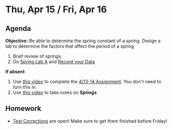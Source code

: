 Thu, Apr 15 / Fri, Apr 16
==================

Agenda
---------
**Objective:** Be able to determine the spring constant of a spring.  Design a lab to determine the factors that affect the period of a spring

1. Brief review of springs.
4. Do [Spring Lab A][lab] and [Record your Data][data]


**If absent**

1. Use [this video][vid1] to complete the [4/13-14 Assignment][4/13].  You don't need to turn this in.
2. Use [this video][vid2] to take notes on **Springs**


Homework 
-------------
- [Test Corrections][correct] are open!  Make sure to get them finished before Friday!

[correct]: https://avon.schoology.com/assignment/4835420000/
[4/13]: https://avon.schoology.com/assignment/4858310642/
[lab]: https://avon.schoology.com/course/2624603689/materials/gp/4859615315
[data]: https://avoncsc-my.sharepoint.com/:x:/g/personal/zjrohrbach_avon-schools_org/EbtSgAQjq21NgYTkEgo9T60BuFAVKdx9iyCF2k5xgej8HQ?e=OO2iCB
[vid1]: https://avon.schoology.com/course/2624603689/materials/gp/4862098053
[vid2]: https://avon.schoology.com/course/2624603689/materials/gp/4862097990

<!--stackedit_data:
eyJoaXN0b3J5IjpbMTc1MDY4Mzc3NiwtODAzNjAzMTcxLDg5Nj
gwMDM5MiwxMTk3OTMwNzA1LDg5MDY2MTQyOSwxMDIzMDUzMDU1
LC0xNTA1MzU5NDQ4LC0xMzg4ODgwNzM2LC0xNDg3MTI2MjM5LC
0yMDY0MTQwNjY2LDEyNzQxNTIxODMsLTIwNjM0NjY4MzQsLTE4
ODg0ODYzNiwtNTEyODU0MjA4LC0xOTY1MDQwMDU1LC0zMTg2OD
A3MjYsMTU5ODgxNTIzOCwxMTg3OTI1OTM2LDcwMjM5NDkyOCw2
MjkyMzc3Nl19
-->